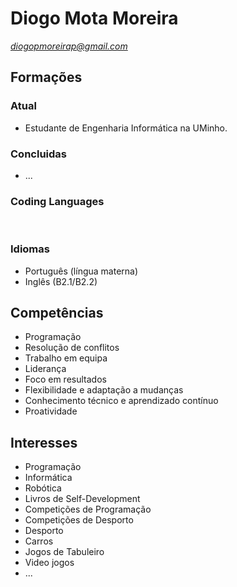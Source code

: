 # Diogo Mota Moreira

*diogopmoreirap@gmail.com*

## Formações
### Atual
- Estudante de Engenharia Informática na UMinho.
### Concluidas
- ...

### Coding Languages
<img height="10px" width="10px" src="https://cdn.jsdelivr.net/gh/devicons/devicon@latest/icons/html5/html5-original-wordmark.svg" />
<img height="10px" width="10px" src="https://cdn.jsdelivr.net/gh/devicons/devicon@latest/icons/css3/css3-original-wordmark.svg" />
<img height="10px" width="10px" src="https://cdn.jsdelivr.net/gh/devicons/devicon@latest/icons/haskell/haskell-original.svg" />
<img height="10px" width="10px" src="https://cdn.jsdelivr.net/gh/devicons/devicon@latest/icons/c/c-original.svg" />

<br />

### Idiomas
- Português (língua materna)
- Inglês (B2.1/B2.2)

## Competências 
- Programação
- Resolução de conflitos
- Trabalho em equipa
- Liderança
- Foco em resultados
- Flexibilidade e adaptação a mudanças
- Conhecimento técnico e aprendizado contínuo
- Proatividade

## Interesses
- Programação
- Informática
- Robótica
- Livros de Self-Development
- Competições de Programação
- Competições de Desporto
- Desporto
- Carros
- Jogos de Tabuleiro
- Video jogos
- ...



